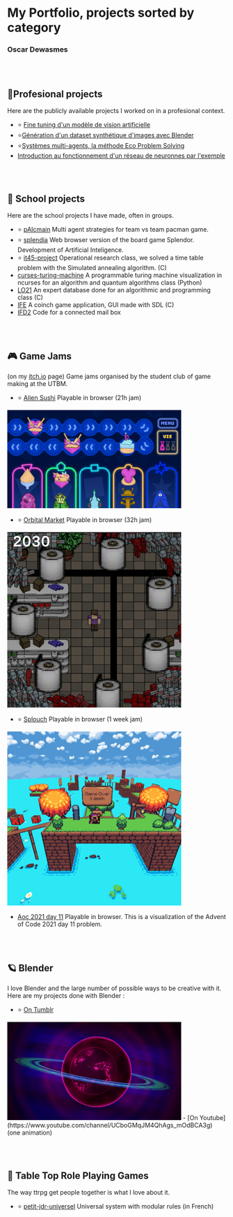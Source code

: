# My Portfolio, projects sorted by category
### Oscar Dewasmes

<br><br>
## 💼**Profesional projects**
Here are the publicly available projects I worked on in a profesional context.
- ⭐ [Fine tuning d'un modèle de vision artificielle](https://rebootia.com/2024/04/09/fine-tuning-pour-la-reconnaissance-de-pietons-et-vehicules-dans-un-entrepot/)
- ⭐[Génération d'un dataset synthétique d'images avec Blender](https://rebootia.com/2024/04/05/dataset-synthetique-grace-au-rendu-3d-dans-blender/)
- ⭐[Systèmes multi-agents, la méthode Eco Problem Solving](https://rebootia.com/2024/03/22/systemes-multi-agents-la-methode-eco-problem-solving/)
- [Introduction au fonctionnement d'un réseau de neuronnes par l'exemple](https://rebootia.com/2024/06/10/demystification-mathematiques-le-fonctionnement-dun-reseau-de-neurones/)

<br><br>
## 🎒 **School projects**
Here are the school projects I have made, often in groups.
- ⭐ [pAIcmain](https://github.com/kalharko/paicman) Multi agent strategies for team vs team pacman game.
- ⭐ [splendia](https://github.com/kalharko/splendia) Web browser version of the board game Splendor. Development of Artificial Inteligence. 
- ⭐ [it45-project](https://github.com/kalharko/it45-project) Operational research class, we solved a time table problem with the Simulated annealing algorithm. (C)
- [curses-turing-machine](https://github.com/kalharko/cursesTuringMachine) A programmable turing machine visualization in ncurses for an algorithm and quantum algorithms class (Python)
- [LO21](https://github.com/kalharko/projet-LO21) An expert database done for an algorithmic and programming class (C)
- [IFE](https://github.com/AlexisBouligand/The-Belotte-Project) A coinch game application, GUI made with SDL (C)
- [IFD2](https://github.com/louisgiac/projet-ifd2) Code for a connected mail box


<br><br>
## 🎮 **Game Jams**
(on my [itch.io](https://abi-oscar.itch.io/) page) Game jams organised by the student club of game making at the UTBM.

- ⭐ [Alien Sushi](https://carl-r.itch.io/alien-sushi) Playable in browser (21h jam)  
<img src="images/alien_sushi.png" width = "400">

- ⭐ [Orbital Market](https://abi-oscar.itch.io/orbital-market) Playable in browser (32h jam)  
<img src="images/orbital_market.png" width = "400">

- ⭐ [Splouch](https://abi-oscar.itch.io/splouch) Playable in browser (1 week jam)  
<img src="images/splouch.png" width = "400">

- [Aoc 2021 day 11](https://abi-oscar.itch.io/aoc-day-11) Playable in browser. This is a visualization of the Advent of Code 2021 day 11 problem.


<br><br>
## 🪐 **Blender**
I love Blender and the large number of possible ways to be creative with it. Here are my projects done with Blender :

 - ⭐ [On Tumblr](https://kalharko.tumblr.com/)  
 <img src="images/planet_wall_paper.png" width = "400">
 - [On Youtube](https://www.youtube.com/channel/UCboGMqJM4QhAgs_mOdBCA3g) (one animation)


<br><br>
## 📝 **Table Top Role Playing Games**
The way ttrpg get people together is what I love about it.

- ⭐ [petit-jdr-universel](https://github.com/kalharko/petit-jdr-universel) Universal system with modular rules (in French)
